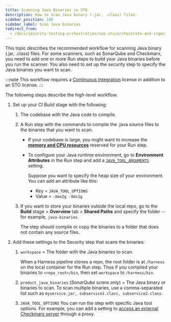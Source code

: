 ```yaml
---
title: Scanning Java Binaries in STO
description: How to scan Java binary (.jar, .class) files. 
sidebar_position: 100
sidebar_label: Scan Java binaries
redirect_from: 
  - /docs/security-testing-orchestration/use-sto/orchestrate-and-ingest/java-scans
---
```


This topic describes the recommended workflow for scanning Java binary (.jar, .class) files. For some scanners, such as SonarQube and Checkmarx, you need to add one or more Run steps to build your Java binaries before you run the scanner. You also need to set up the security step to specify the Java binaries you want to scan. 

:::note
This workflow requires a [Continuous Integration](/docs/continuous-integration) license in addition to an STO license.
:::

The following steps describe the high-level workflow.

1. Set up your CI Build stage with the following:

   1. The codebase with the Java code to compile.
   
   2. A Run step with the commands to compile the .java source files to the binaries that you want to scan.

      - If your codebase is large, you might want to increase the [**memory and CPU resources**](/docs/continuous-integration/use-ci/manage-dependencies/background-step-settings/#set-container-resources) reserved for your Run step. 
      - To configure your Java runtime environment, go to **Environment Attributes** in the Run step and add a [`JAVA_TOOL_ARGUMENTS`](https://docs.oracle.com/javase/8/docs/technotes/guides/troubleshoot/envvars002.html) setting. 

         Suppose you want to specify the heap size of your environment. You can add an attribute like this:

         * Key = `JAVA_TOOL_OPTIONS`
         * Value = `-Xmx2g -Xms1g`
   
   3. If you want to store your binaries outside the local repo, go to the **Build** stage > **Overview** tab > **Shared Paths** and specify the folder -- for example, `java-binaries`.
      
      The step should compile or copy the binaries to a folder that does not contain any source files.

2. Add these settings to the Security step that scans the binaries: 

   1. `workspace` = The folder with the Java binaries to scan.
   
      When a Harness pipeline clones a repo, the root folder is at `/harness` on the local container for the Run step. Thus if you compiled your binaries to `<repo_root>/bin`, then set `workspace` to `/harness/bin`.
      
   2. `product_java_binaries` (_SonarQube scans only_) = The Java binary or binaries to scan. To scan multiple binaries, use a comma-separated list such as `myservice.jar, subservice1.class, subservice2.class`.

   3. `JAVA_TOOL_OPTIONS` You can run the step with specific Java tool options. For example, you can add a setting to [access an external Checkmarx server](/docs/security-testing-orchestration/sto-techref-category/checkmarx/checkmarx-scanner-reference#settings) through a proxy.
   